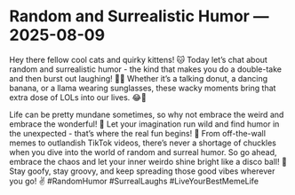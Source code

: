# Random and Surrealistic Humor — 2025-08-09

Hey there fellow cool cats and quirky kittens! 🐱 Today let’s chat about random and surrealistic humor - the kind that makes you do a double-take and then burst out laughing! 🤪🤣 Whether it’s a talking donut, a dancing banana, or a llama wearing sunglasses, these wacky moments bring that extra dose of LOLs into our lives. 😂🍌

Life can be pretty mundane sometimes, so why not embrace the weird and embrace the wonderful! 🌈 Let your imagination run wild and find humor in the unexpected - that’s where the real fun begins! 🦄 From off-the-wall memes to outlandish TikTok videos, there’s never a shortage of chuckles when you dive into the world of random and surreal humor. So go ahead, embrace the chaos and let your inner weirdo shine bright like a disco ball! 🌟 Stay goofy, stay groovy, and keep spreading those good vibes wherever you go! ✌️ #RandomHumor #SurrealLaughs #LiveYourBestMemeLife